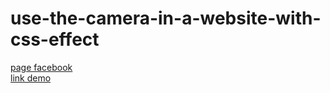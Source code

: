 # use-the-camera-in-a-website-with-css-effect
<a href="https://web.facebook.com/Webi4u-670245179977567">page facebook</a><br/>
<a href="http://webi4u.com/#!/article/use-the-camera-in-a-website-with-css-effect-4/9/'mini_proget'">link demo</a><br/>
